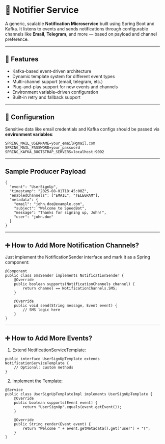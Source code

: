 # 📢 Notifier Service

A generic, scalable **Notification Microservice** built using Spring Boot and Kafka. It listens to events and sends notifications through configurable channels like **Email**, **Telegram**, and more — based on payload and channel preference.

---

## 🚀 Features

- Kafka-based event-driven architecture
- Dynamic template system for different event types
- Multi-channel support (email, telegram, etc.)
- Plug-and-play support for new events and channels
- Environment variable–driven configuration
- Built-in retry and fallback support

---

## 🔧 Configuration

Sensitive data like email credentials and Kafka configs should be passed via **environment variables**:

```env
SPRING_MAIL_USERNAME=your_email@gmail.com
SPRING_MAIL_PASSWORD=your_password
SPRING_KAFKA_BOOTSTRAP_SERVERS=localhost:9092
```

---

## Sample Producer Payload
```declarative
{
  "event": "UserSignUp",
  "timestamp": "2025-08-01T18:45:00Z",
  "enabledChannels": ["EMAIL", "TELEGRAM"],
  "metadata": {
    "email": "john.doe@example.com",
    "subject": "Welcome to SpeedBot",
    "message": "Thanks for signing up, John!",
    "user": "john.doe"
  }
}
```

---

## ➕ How to Add More Notification Channels?
Just implement the NotificationSender interface and mark it as a Spring component:
```declarative
@Component
public class SmsSender implements NotificationSender {
    @Override
    public boolean supports(NotificationChannels channel) {
        return channel == NotificationChannels.SMS;
    }

    @Override
    public void send(String message, Event event) {
        // SMS logic here
    }
}
```

---

## ➕ How to Add More Events?
1. Extend NotificationServiceTemplate:
```declarative
public interface UserSignUpTemplate extends NotificationServiceTemplate {
    // Optional: custom methods
}
```

2. Implement the Template:
```declarative
@Service
public class UserSignUpTemplateImpl implements UserSignUpTemplate {
    @Override
    public boolean supports(Event event) {
        return "UserSignUp".equals(event.getEvent());
    }

    @Override
    public String render(Event event) {
        return "Welcome " + event.getMetadata().get("user") + "!";
    }
}
```